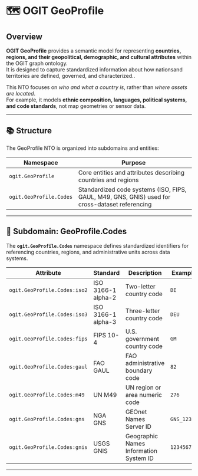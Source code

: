 # 🗺️ OGIT GeoProfile

## Overview

**OGIT GeoProfile** provides a semantic model for representing **countries, regions, and their geopolitical, demographic, and cultural attributes** within the OGIT graph ontology.  
It is designed to capture standardized information about how nationsand  territories are defined, governed, and characterized..

This NTO focuses on *who and what a country is*, rather than *where assets are located*.  
For example, it models **ethnic composition, languages, political systems, and code standards**, not map geometries or sensor data.

---

## 📚 Structure

The GeoProfile NTO is organized into subdomains and entities:

| Namespace | Purpose |
|------------|----------|
| `ogit.GeoProfile` | Core entities and attributes describing countries and regions |
| `ogit.GeoProfile.Codes` | Standardized code systems (ISO, FIPS, GAUL, M49, GNS, GNIS) used for cross-dataset referencing |

---

## 🧭 Subdomain: GeoProfile.Codes

The **`ogit.GeoProfile.Codes`** namespace defines standardized identifiers for referencing countries, regions, and administrative units across data systems.

| Attribute | Standard | Description | Example |
|------------|-----------|--------------|----------|
| `ogit.GeoProfile.Codes:iso2` | ISO 3166-1 alpha-2 | Two-letter country code | `DE` |
| `ogit.GeoProfile.Codes:iso3` | ISO 3166-1 alpha-3 | Three-letter country code | `DEU` |
| `ogit.GeoProfile.Codes:fips` | FIPS 10-4 | U.S. government country code | `GM` |
| `ogit.GeoProfile.Codes:gaul` | FAO GAUL | FAO administrative boundary code | `82` |
| `ogit.GeoProfile.Codes:m49` | UN M49 | UN region or area numeric code | `276` |
| `ogit.GeoProfile.Codes:gns` | NGA GNS | GEOnet Names Server ID | `GNS_12345` |
| `ogit.GeoProfile.Codes:gnis` | USGS GNIS | Geographic Names Information System ID | `1234567` |

---